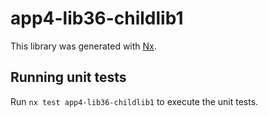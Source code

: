 # app4-lib36-childlib1

This library was generated with [Nx](https://nx.dev).

## Running unit tests

Run `nx test app4-lib36-childlib1` to execute the unit tests.
